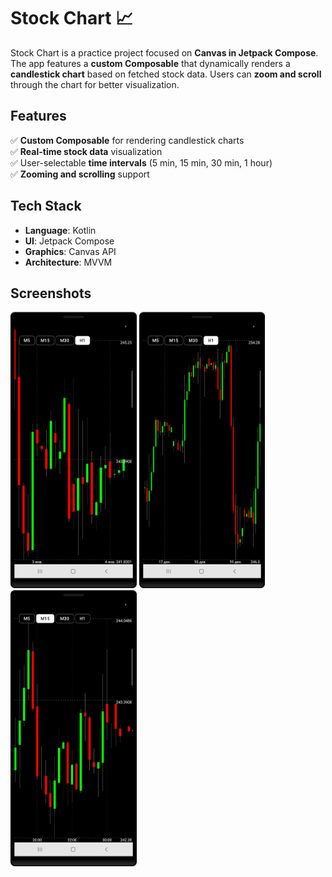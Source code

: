 # Stock Chart 📈

Stock Chart is a practice project focused on **Canvas in Jetpack Compose**. The app features a **custom Composable** that dynamically renders a **candlestick chart** based on fetched stock data. Users can **zoom and scroll** through the chart for better visualization.

## Features
✅ **Custom Composable** for rendering candlestick charts  
✅ **Real-time stock data** visualization  
✅ User-selectable **time intervals** (5 min, 15 min, 30 min, 1 hour)  
✅ **Zooming and scrolling** support

## Tech Stack
- **Language**: Kotlin
- **UI**: Jetpack Compose
- **Graphics**: Canvas API
- **Architecture**: MVVM

## Screenshots
<img src="/screenshots/screenshot_1.png?raw=true" alt="Stock Chart" width="40%">  
<img src="/screenshots/screenshot_2.png?raw=true" alt="Zoomed View" width="40%">  
<img src="/screenshots/screenshot_3.png?raw=true" alt="Zoomed View" width="40%">  
